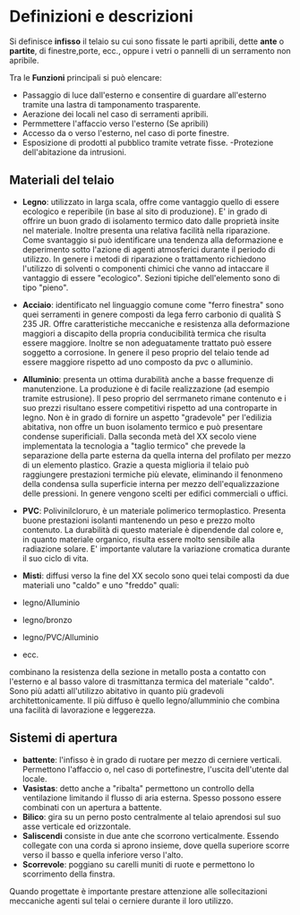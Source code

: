 # Definizioni e descrizioni

Si definisce **infisso** il telaio su cui sono fissate le  parti apribili, dette **ante** o **partite**, di finestre,porte, ecc., oppure i vetri o pannelli di un serramento non apribile.

Tra le **Funzioni** principali si può elencare:
 - Passaggio di luce dall'esterno e consentire di guardare all'esterno tramite una lastra di tamponamento trasparente.
 - Aerazione dei locali nel caso di serramenti apribili.
 - Permmettere l'affaccio verso l'esterno (Se apribili)
 - Accesso da o verso l'esterno, nel caso di porte finestre.
 - Esposizione di prodotti al pubblico tramite vetrate fisse.
 -Protezione dell'abitazione da intrusioni.

## Materiali del telaio

 - **Legno**: utilizzato in larga scala, offre come vantaggio quello di essere ecologico e reperibile (in base al sito di produzione). E' in grado di offrire un buon grado di isolamento termico dato dalle proprietà insite nel materiale. Inoltre presenta una relativa facilità nella riparazione. Come svantaggio si può identificare una tendenza alla deformazione e deperimento sotto l'azione di agenti atmosferici durante il periodo di utilizzo. In genere i metodi di riparazione o trattamento richiedono l'utilizzo di solventi o componenti chimici che vanno ad intaccare il vantaggio di essere "ecologico".
 Sezioni tipiche dell'elemento sono di tipo "pieno".

 - **Acciaio**: identificato nel linguaggio comune come "ferro finestra" sono quei serramenti in genere composti da lega ferro carbonio di qualità S 235 JR. Offre caratteristiche meccaniche e resistenza alla deformazione maggiori a discapito della propria conducibilità termica che risulta essere maggiore. Inoltre se non adeguatamente trattato può essere soggetto a corrosione. In genere il peso proprio del telaio tende ad essere maggiore rispetto ad uno composto da pvc o alluminio.

 - **Alluminio**: presenta un ottima durabilità anche a basse frequenze di manutenzione. La produzione è di facile realizzazione (ad esempio tramite estrusione). Il peso proprio del serrmaneto rimane contenuto e i suo prezzi risultano essere competitivi rispetto ad una controparte in legno. Non è in grado di fornire un aspetto "gradevole" per l'edilizia abitativa, non offre un buon isolamento termico e può presentare condense superificiali. Dalla seconda metà del XX secolo viene implementata la tecnologia a "taglio termico" che prevede la separazione della parte esterna da quella interna del profilato per mezzo di un elemento plastico. Grazie a questa miglioria il telaio può raggiungere prestazioni termiche più elevate, eliminando il fenonmeno della condensa sulla superficie interna per mezzo dell'equalizzazione delle pressioni. In genere vengono scelti per edifici commerciali o uffici.

 - **PVC**: Polivinilcloruro, è un materiale polimerico termoplastico. Presenta buone prestazioni isolanti mantenendo un peso e prezzo molto contenuto. La durabilità di questo materiale è dipendende dal colore e, in quanto materiale organico, risulta essere molto sensibile alla radiazione solare. E' importante valutare la variazione cromatica durante il suo ciclo di vita.

 - **Misti**: diffusi verso la fine del XX secolo sono quei telai composti da due materiali uno "caldo" e uno "freddo" quali:
  - legno/Alluminio
  - legno/bronzo
  - legno/PVC/Alluminio
  - ecc.

 combinano la resistenza della sezione in metallo posta a contatto con l'esterno e al basso valore di trasmittanza termica del materiale "caldo". Sono più adatti all'utilizzo abitativo in quanto più gradevoli architettonicamente. Il più diffuso è quello legno/allumminio che combina una facilità di lavorazione e leggerezza.

## Sistemi di apertura

- **battente**: l'infisso è in grado di ruotare per mezzo di cerniere verticali. Permettono l'affaccio o, nel caso di portefinestre, l'uscita dell'utente dal locale.
- **Vasistas**: detto anche a "ribalta" permettono un controllo della ventilazione limitando il flusso di aria esterna. Spesso possono essere combinati con un apertura a battente.
- **Bilico**: gira su un perno posto centralmente al telaio aprendosi sul suo asse verticale ed orizzontale.
- **Saliscendi** consiste in due ante che scorrono verticalmente. Essendo collegate con una corda si aprono insieme, dove quella superiore scorre verso il basso e quella inferiore verso l'alto.
- **Scorrevole**: poggiano su carelli muniti di ruote e permettono lo scorrimento della finstra.

Quando progettate è importante prestare attenzione alle sollecitazioni meccaniche agenti sul telai o cerniere durante il loro utilizzo.
